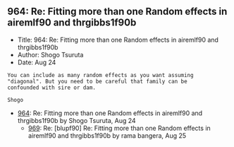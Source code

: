 ## 964: Re: Fitting more than one Random effects in airemlf90 and thrgibbs1f90b

- Title: 964: Re: Fitting more than one Random effects in airemlf90 and thrgibbs1f90b
- Author: Shogo Tsuruta
- Date: Aug 24
```
You can include as many random effects as you want assuming "diagonal". But you need to be careful that family can be
confounded with sire or dam.

Shogo
```

- [964](0964.md): Re: Fitting more than one Random effects in airemlf90 and thrgibbs1f90b by Shogo Tsuruta, Aug 24
    - [969](0969.md): Re: [blupf90] Re: Fitting more than one Random effects in airemlf90 and thrgibbs1f90b by rama bangera, Aug 25
